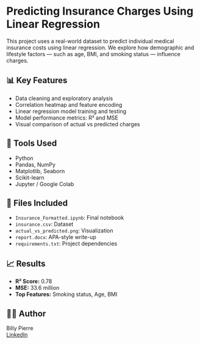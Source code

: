 # Predicting Insurance Charges Using Linear Regression

This project uses a real-world dataset to predict individual medical insurance costs using linear regression. We explore how demographic and lifestyle factors — such as age, BMI, and smoking status — influence charges.

## 📊 Key Features
- Data cleaning and exploratory analysis
- Correlation heatmap and feature encoding
- Linear regression model training and testing
- Model performance metrics: R² and MSE
- Visual comparison of actual vs predicted charges

## 🧪 Tools Used
- Python
- Pandas, NumPy
- Matplotlib, Seaborn
- Scikit-learn
- Jupyter / Google Colab

## 📁 Files Included
- `Insurance_Formatted.ipynb`: Final notebook
- `insurance.csv`: Dataset
- `actual_vs_predicted.png`: Visualization
- `report.docx`: APA-style write-up 
- `requirements.txt`: Project dependencies

## 📈 Results
- **R² Score:** 0.78
- **MSE:** 33.6 million
- **Top Features:** Smoking status, Age, BMI

## 🙋‍♂️ Author
Billy Pierre  
[LinkedIn](https://www.linkedin.com/in/pierrebilly/)
